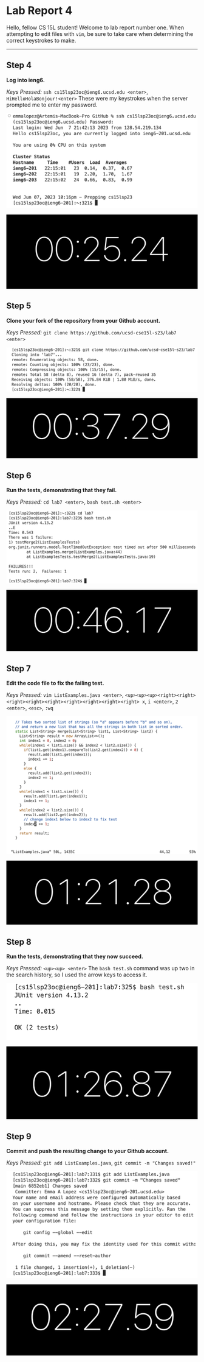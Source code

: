 # Lab Report 4
Hello, fellow CS 15L student! Welcome to lab report number one. When attempting to edit files with `vim`, be sure to take care
when determining the correct keystrokes to make.

---

## Step 4
**Log into ieng6.**

*Keys Pressed:* `ssh cs15lsp23oc@ieng6.ucsd.edu <enter>`, `HiHelloHolaBonjour!<enter>` These were my keystrokes when the server prompted me to enter my password.

![Image](stepfour.png)

![Image](time4.png)

## Step 5
**Clone your fork of the repository from your Github account.**

*Keys Pressed:* `git clone https://github.com/ucsd-cse15l-s23/lab7 <enter>`

![Image](stepfive.png)

![Image](time5.png)

## Step 6
**Run the tests, demonstrating that they fail.**

*Keys Pressed:* `cd lab7 <enter>`, `bash test.sh <enter>`

![Image](stepsix.png)

![Image](time6.png)

## Step 7
**Edit the code file to fix the failing test.**

*Keys Pressed:* `vim ListExamples.java <enter>`, `<up><up><up><right><right><right><right><right><right><right><right><right> x`,
`i <enter>`, `2 <enter>`, `<esc>`, `:wq`

![Image](stepseven.png)

![Image](time7.png)

## Step 8
**Run the tests, demonstrating that they now succeed.**

*Keys Pressed:* `<up><up> <enter>` The `bash test.sh` command was up two in the search
history, so I used the arrow keys to access it.

![Image](stepeight.png)

![Image](time8.png)

## Step 9
**Commit and push the resulting change to your Github account.**

*Keys Pressed:* `git add ListExamples.java`, `git commit -m "Changes saved!"`

![Image](stepnine.png)

![Image](time9.png)
